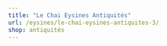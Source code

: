 ```yaml
---
title: "Le Chai Eysines Antiquités"
url: /eysines/le-chai-eysines-antiquites-3/
shop: antiquités
---
```

